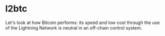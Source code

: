 # l2btc
Let's look at how Bitcoin performs: its speed and low cost through the use of the Lightning Network is neutral in an off-chain control system.
